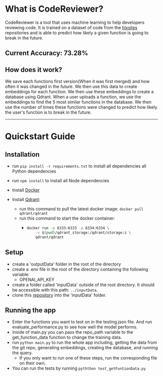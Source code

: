 # What is CodeReviewer?
CodeReviewer is a tool that uses machine learning to help developers reviewing code. It is trained on a dataset of code from the [hlxsites](https://github.com/hlxsites) repositories and is able to predict how likely a given function is going to break in the future.

## Current Accuracy: 73.28%

## How does it work?
We save each functions first version(When it was first merged) and how often it was changed in the future. We then use this data to create embeddings for each function. We then use these embeddings to create a database using Qdrant. 
When a user uploads a function, we use the embeddings to find the 5 most similar functions in the database. We then use the number of times these functions were changed to predict how likely the user's function is to break in the future.

---

# Quickstart Guide
## Installation
- run `pip install -r requirements.txt` to install all dependencies all Python dependencies
- run `npm install` to install all Node dependencies
- Install [Docker](https://www.docker.com/get-started/)
- Install [Qdrant](https://qdrant.tech/documentation/quick-start/):

    - run this command to pull the latest docker image: `docker pull qdrant/qdrant`
    - run this command to start the docker container:
       -    ```Bash
            docker run -p 6333:6333 -p 6334:6334 \
                -v $(pwd)/qdrant_storage:/qdrant/storage:z \
                qdrant/qdrant
            ```
## Setup
- create a 'outputData' folder in the root of the directory
- create a .env file in the root of the directory containing the following variable:
    - OPENAI_API_KEY 
- create a folder called 'inputData' outside of the root directory. It should be accessible with this path: `../inputData`. 
- clone this [repository](https://github.com/RapidReview-ai/testRepo) into the 'inputData' folder. 

## Running the app
- Enter the functions you want to test on in the testing.json file. And run evaluate_performance.py to see how well the model performs.
- Inside of main.py you can pass the repo_path variable to the get_function_data function to change the training data.
- run `python main.py` to run the whole app including, getting the data from the git repo, generating embeddings, creating the database, and running the query.
    - If you only want to run one of these steps, run the corresponding file on their own.
- You can run the tests by running `pyththon test_getFuntionData.py`


